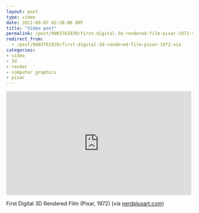 ```yaml
---
layout: post
type: video
date: 2011-09-07 02:28:06 GMT
title: "Video post"
permalink: /post/9903761939/first-digital-3d-rendered-film-pixar-1972-via
redirect_from: 
  - /post/9903761939/first-digital-3d-rendered-film-pixar-1972-via
categories:
- video
- 3d
- render
- computer graphics
- pixar
---
```

<iframe src="https://player.vimeo.com/video/16292363?h=a7fd79a50d&amp;title=0&amp;byline=0&amp;portrait=0&amp;app_id=122963" width="500" height="281" frameborder="0" allow="autoplay; fullscreen; picture-in-picture" allowfullscreen title="40 Year Old 3D Computer Graphics (Pixar, 1972)"></iframe>

First Digital 3D Rendered Film (Pixar, 1972)
(via <a href="http://nerdplusart.com/first-3d-rendered-film-from-1972-and-my-visit-to-pixar">nerdplusart.com</a>)